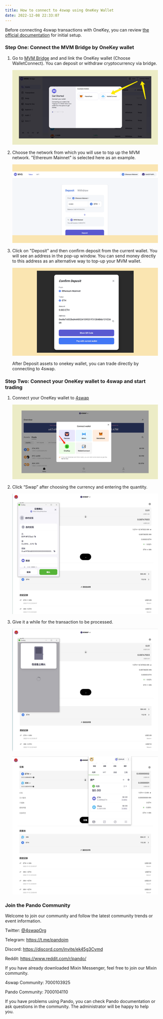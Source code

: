 ```yaml
---
title: How to connect to 4swap using OneKey Wallet
date: 2022-12-08 22:33:07
---
```


Before connecting 4swap transactions with OneKey, you can review [the official documentation](https://help.onekey.so/hc/en-us) for initial setup.

### Step One: Connect the MVM Bridge by OneKey wallet

1. Go to [MVM Bridge](https://bridge.mvm.app/) and and link the OneKey wallet (Choose WalletConnect). You can deposit or withdraw cryptocurrency via bridge.

   ![](../assets/onekey1.jpeg)

2. Choose the network from which you will use to top up the MVM network. "Ethereum Mainnet" is selected here as an example.

   ![](../assets/8-8.png)

3. Click on "Deposit" and then confirm deposit from the current wallet. You will see an address in the pop-up window. You can send money directly to this address as an alternative way to top-up your MVM wallet.

   ![](../assets/9-9.png)

   After Deposit assets to onekey wallet, you can trade directly by connecting to 4swap.

### Step Two: Connect your OneKey wallet to 4swap and start trading

1. Connect your OneKey wallet to [4swap](https://4swap.org/)

   ![](../assets/onekey-4swap.jpeg)


2. Click “Swap” after choosing the currency and entering the quantity.

   ![](../assets/onekey2.jpeg)




3. Give it a while for the transaction to be processed.

   ![](../assets/onekey3.jpeg)

   ![](../assets/onekey4.jpeg)


### Join the Pando Community

Welcome to join our community and follow the latest community trends or event information.

Twitter: [@4swapOrg](https://twitter.com/4swapOrg)

Telegram: https://t.me/pandoim

Discord: https://discord.com/invite/ek45g3Cymd

Reddit: https://www.reddit.com/r/pando/

If you have already downloaded Mixin Messenger, feel free to join our Mixin community.

4swap Community: 7000103925

Pando Community: 7000104110

If you have problems using Pando, you can check Pando documentation or ask questions in the community. The administrator will be happy to help you.